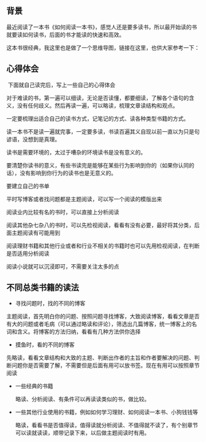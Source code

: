 



## 背景

最近阅读了一本书《如何阅读一本书》，感觉人还是要多读书，所以最开始读的书就要读如何读书，后面的书才能读的快速和高效。

​	这本书很经典，我这里也是做了一个思维导图，链接在这里，也供大家参考一下：

## 心得体会

​	下面就自己读完后，写上一些自己的心得体会

对于难读的书，第一遍可以细读，无论是否读懂，都要细读，了解各个语句的含义，没有任何歧义。然后再读一遍，可以略读，梳理文章读结构和观点。

一定要梳理出适合自己的读书方式，记笔记的方式、读各种类型书籍的方式。

读一本书不是读一遍就完事，一定要多读，书读百遍其义自现以前一直以为只是句谚语，没想到是真理。

读书是需要环境的，太过于嘈杂的环境读书是没有意义的。

要清楚你读书的意义，有些书读完是能够在某些行为影响到你的（如果你认同的话），没有影响到你行为的读书也是无意义的。

要建立自己的书单

平时写博客或者找问题都是主题阅读，可以写一个阅读的模版出来

阅读业内比较有名的书时，可以直接上分析阅读

阅读其他杂七杂八的书时，可以先检视阅读，看看有没有必要，最好将其分类，后面主题阅读有可能用到

阅读理财书籍和其他行业或者和行业不相关的书籍时也可以先用检视阅读，在判断是否适用分析阅读

阅读小说就可以沉浸即可，不需要关注太多的点

## 不同总类书籍的读法

* 寻找问题时，找的不同的博客

主题阅读，首先明白你的问题、按照问题寻找博客，大致阅读博客，看看文章是否有大的问题或者毛病（可以通过略读和评论），筛选出几篇博客，统一博客上的名词和含义。将博客的方法归纳，看看有几种方法供你选择

* 摸鱼时，看的不同的博客

先略读，看看文章结构和大致的主题、判断出作者的主旨和作者要解决的问题、判断问题你是否需要了解，不需要但是后面有用可以放书签。现在有用可以按照章节阅读

* 一些经典的书籍

  略读、分析阅读、有条件可以再读读类似的书，做比较。

* 一些其他行业使用的书籍，例如如何学习理财、如何阅读一本书、小狗钱钱等

  略读，看看书是否值得读，值得读就分析阅读、不值得就不读了，有个别章节可以读就读读，顺带记录下来，以后做主题阅读时有用。